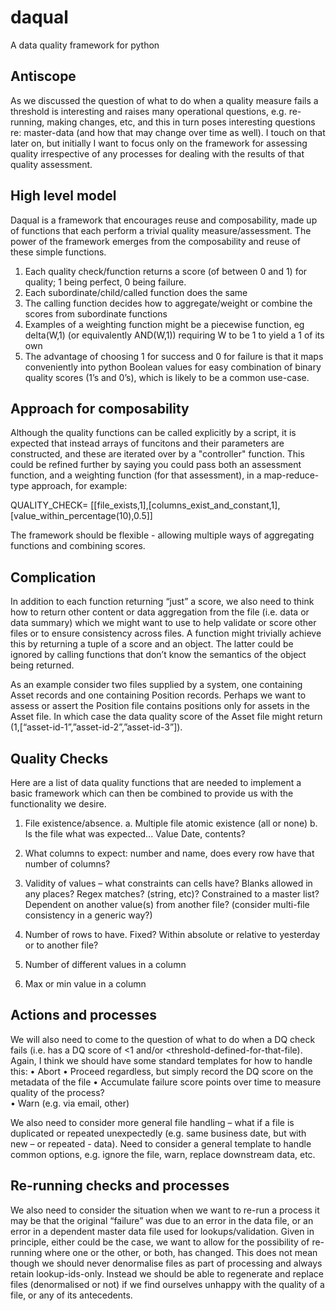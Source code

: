 # daqual
A data quality framework for python

## Antiscope

As we discussed the question of what to do when a quality measure fails a threshold is interesting and raises many operational questions, e.g. re-running, making changes, etc, and this in turn poses interesting questions re: master-data (and how that may change over time as well).  I touch on that later on, but initially I want to focus only on the framework for assessing quality irrespective of any processes for dealing with the results of that quality assessment.

## High level model

Daqual is a framework that encourages reuse and composability, made up of functions that each perform a trivial quality measure/assessment.  The power of the framework emerges from the composability and reuse of these simple functions.

1.	Each quality check/function returns a score (of between 0 and 1) for quality; 1 being perfect, 0 being failure.
2.	Each subordinate/child/called function does the same
3.	The calling function decides how to aggregate/weight or combine the scores from subordinate functions
4.	Examples of a weighting function might be a piecewise function, eg  delta(W,1) (or equivalently AND(W,1)) requiring W to be 1 to yield a 1 of its own
5.	The advantage of choosing 1 for success and 0 for failure is that it maps conveniently into python Boolean values for easy combination of binary quality scores (1’s and 0’s), which is likely to be a common use-case.

## Approach for composability

Although the quality functions can be called explicitly by a script, it is expected that instead arrays of funcitons and their parameters are constructed, and these are iterated over by a "controller" function. This could be refined further by saying you could pass both an assessment function, and a weighting function (for that assessment), in a map-reduce-type approach, for example:

QUALITY_CHECK= [[file_exists,1],[columns_exist_and_constant,1],[value_within_percentage(10),0.5]]

The framework should be flexible - allowing multiple ways of aggregating functions and combining scores.

## Complication

In addition to each function returning “just” a score, we also need to think how to return other content or data aggregation from the file (i.e. data or data summary) which we might want to use to help validate or score other files or to ensure consistency across files. A function might trivially achieve this by returning a tuple of a score and an object. The latter could be ignored by calling functions that don’t know the semantics of the object being returned.  

As an example consider two files supplied by a system, one containing Asset records and one containing Position records.  Perhaps we want to assess or assert the Position file contains positions only for assets in the Asset file.  In which case the data quality score of the Asset file might return (1,[“asset-id-1”,”asset-id-2”,”asset-id-3”]).

## Quality Checks

Here are a list of data quality functions that are needed to implement a basic framework which can then be combined to provide us with the functionality we desire.  

1.	File existence/absence. 
a.	Multiple file atomic existence (all or none)
b.	Is the file what was expected... Value Date, contents?

2.	What columns to expect: number and name, does every row have that number of columns?

3.	Validity of values – what constraints can cells have? Blanks allowed in any places? Regex matches? (string, etc)? Constrained to a master list? Dependent on another value(s) from another file? (consider multi-file consistency in a generic way?)
4.	Number of rows to have. Fixed? Within absolute or relative to yesterday or to another file?

5.	Number of different values in a column

6.	Max or min value in a column

## Actions and processes

We will also need to come to the question of what to do when a DQ check fails (i.e. has a DQ score of <1 and/or <threshold-defined-for-that-file). Again, I think we should have some standard templates for how to handle this:
•	Abort
•	Proceed regardless, but simply record the DQ score on the metadata of the file 
•	Accumulate failure score points over time to measure quality of the process?  
•	Warn (e.g. via email, other)

We also need to consider more general file handling – what if a file is duplicated or repeated unexpectedly (e.g. same business date, but with new – or repeated - data).  Need to consider a general template to handle common options, e.g. ignore the file, warn, replace downstream data, etc.

## Re-running checks and processes 

We also need to consider the situation when we want to re-run a process it may be that the original “failure” was due to an error in the data file, or an error in a dependent master data file used for lookups/validation.  Given in principle, either could be the case, we want to allow for the possibility of re-running where one or the other, or both, has changed. This does not mean though we should never denormalise files as part of processing and always retain lookup-ids-only.  Instead we should be able to regenerate and replace files (denormalised or not) if we find ourselves unhappy with the quality of a file, or any of its antecedents.

